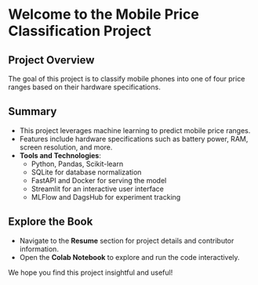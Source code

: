# Welcome to the Mobile Price Classification Project

## Project Overview
The goal of this project is to classify mobile phones into one of four price ranges based on their hardware specifications.

## Summary
- This project leverages machine learning to predict mobile price ranges.
- Features include hardware specifications such as battery power, RAM, screen resolution, and more.
- **Tools and Technologies**:
  - Python, Pandas, Scikit-learn
  - SQLite for database normalization
  - FastAPI and Docker for serving the model
  - Streamlit for an interactive user interface
  - MLFlow and DagsHub for experiment tracking

## Explore the Book
- Navigate to the **Resume** section for project details and contributor information.
- Open the **Colab Notebook** to explore and run the code interactively.

We hope you find this project insightful and useful!
